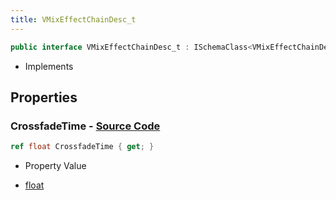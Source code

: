 ```yaml
---
title: VMixEffectChainDesc_t
---
```


```csharp
public interface VMixEffectChainDesc_t : ISchemaClass<VMixEffectChainDesc_t>, ISchemaField, ISchemaClass, INativeHandle
```

- Implements

## Properties

### **CrossfadeTime** - [Source Code](https://github.com/swiftly-solution/swiftlys2/blob/main/managed/src/SwiftlyS2.Generated/Schemas/Interfaces/VMixEffectChainDesc_t.cs#L16)

```csharp
ref float CrossfadeTime { get; }
```

- Property Value

- [float](https://learn.microsoft.com/dotnet/api/system.single)

